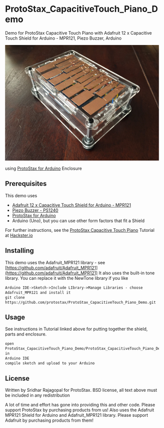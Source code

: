 # ProtoStax_CapacitiveTouch_Piano_Demo

Demo for ProtoStax Capacitive Touch Piano with Adafruit 12 x Capacitive Touch Shield for Arduino - MPR121, Piezo Buzzer, Arduino

![ProtoStax Capacitive Touch Piano Demo](ProtoStax_Capacitive_Touch_Piano_Demo.jpg)

using [ProtoStax for Arduino](https://www.protostax.com/products/protostax-for-arduino) Enclosure

## Prerequisites

This demo uses
* [Adafruit 12 x Capacitive Touch Shield for Arduino - MPR121](https://www.adafruit.com/product/2024)
* [Piezo Buzzer - PS1240](https://www.adafruit.com/product/160)
* [ProtoStax for Arduino](https://www.protostax.com/products/protostax-for-arduino)
* Arduino (Uno), but you can use other form factors that fit a Shield

For further instructions, see the [ProtoStax Capacitive Touch Piano](https://www.hackster.io/sridhar-rajagopal/protostax-capacitive-touch-piano-demo-2c38e9) Tutorial at [Hackster.io](https://www.hackster.io/sridhar-rajagopal/protostax-capacitive-touch-piano-demo-2c38e9)

## Installing

This demo uses the Adafruit_MPR121 library - see [https://github.com/adafruit/Adafruit_MPR121](https://github.com/adafruit/Adafruit_MPR121)
It also uses the built-in tone library. You can replace it with the NewTone library if you like

```
Arduino IDE->Sketch->Include LIbrary->Manage Libraries - choose
Adafruit_MPR121 and install it
git clone https://github.com/protostax/ProtoStax_CapacitiveTouch_Piano_Demo.git
```

## Usage

See instructions in Tutorial linked above for putting together the shield, parts and 
enclosure. 

```
open
ProtoStax_CapacitiveTouch_Piano_Demo/ProtoStax_CapacitiveTouch_Piano_Demo.ino in
Arduino IDE
compile sketch and upload to your Arduino
```

## License

Written by Sridhar Rajagopal for ProtoStax. BSD license, all text above must be included in any redistribution

A lot of time and effort has gone into providing this and other code. Please support ProtoStax by purchasing products from us!
Also uses the Adafruit MPR121 Shield for Arduino and
Adafruit_MPR121 library. Please support Adafruit by purchasing products from them!




